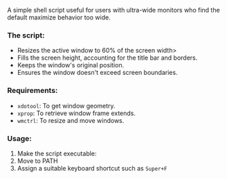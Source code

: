 A simple shell script useful for users with ultra-wide monitors who find the default maximize behavior too wide.

### The script:
* Resizes the active window to 60% of the screen width>
* Fills the screen height, accounting for the title bar and borders.
* Keeps the window's original position.
* Ensures the window doesn't exceed screen boundaries.

### Requirements:
* `xdotool`: To get window geometry.
* `xprop`: To retrieve window frame extends.
* `wmctrl`: To resize and move windows.

### Usage:
1. Make the script executable:
2. Move to PATH
3. Assign a suitable keyboard shortcut such as `Super+F`
